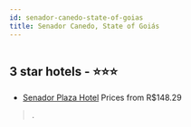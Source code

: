 ```yaml
---
id: senador-canedo-state-of-goias
title: Senador Canedo, State of Goiás
---
```


<center><img src="https://static.hotelurbano.com/reservas/prod0/10/10337/5b3d03ce8ee65_senador-plaza-hotel.jpg" alt="" /></center>


##  3 star hotels - ⭐️⭐️⭐️

-    [Senador Plaza Hotel](https://us.hurb.com/hotels/senador-canedo/senador-plaza-hotel-10337?cmp=18055) Prices from R$148.29
   > .
